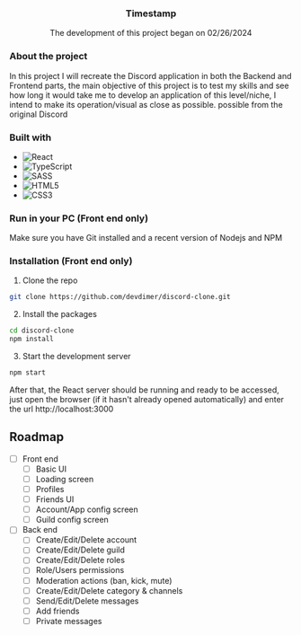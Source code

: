 <div align="center">
    <h3>Timestamp</h3>
    <p>The development of this project began on 02/26/2024</p>
</div>

### About the project
In this project I will recreate the Discord application in both the Backend and Frontend parts, the main objective of this project is to test my skills and see how long it would take me to develop an application of this level/niche, I intend to make its operation/visual as close as possible. possible from the original Discord

### Built with
- ![React](https://img.shields.io/badge/react-%2320232a.svg?style=for-the-badge&logo=react&logoColor=%2361DAFB)
- ![TypeScript](https://img.shields.io/badge/typescript-%23007ACC.svg?style=for-the-badge&logo=typescript&logoColor=white)
- ![SASS](https://img.shields.io/badge/Sass-CC6699?style=for-the-badge&logo=sass&logoColor=white)
- ![HTML5](https://img.shields.io/badge/html5-%23E34F26.svg?style=for-the-badge&logo=html5&logoColor=white)
- ![CSS3](https://img.shields.io/badge/css3-%231572B6.svg?style=for-the-badge&logo=css3&logoColor=white)

### Run in your PC (Front end only)
Make sure you have Git installed and a recent version of Nodejs and NPM

### Installation (Front end only)
1. Clone the repo
```sh
git clone https://github.com/devdimer/discord-clone.git
``````

2. Install the packages
```sh
cd discord-clone
npm install
``````

3. Start the development server
```sh
npm start
```

After that, the React server should be running and ready to be accessed, just open the browser (if it hasn't already opened automatically) and enter the url http://localhost:3000

## Roadmap

- [ ] Front end
    - [ ] Basic UI
    - [ ] Loading screen
    - [ ] Profiles
    - [ ] Friends UI
    - [ ] Account/App config screen
    - [ ] Guild config screen
- [ ] Back end
    - [ ] Create/Edit/Delete account
    - [ ] Create/Edit/Delete guild
    - [ ] Create/Edit/Delete roles
    - [ ] Role/Users permissions
    - [ ] Moderation actions (ban, kick, mute)
    - [ ] Create/Edit/Delete category & channels
    - [ ] Send/Edit/Delete messages
    - [ ] Add friends
    - [ ] Private messages
